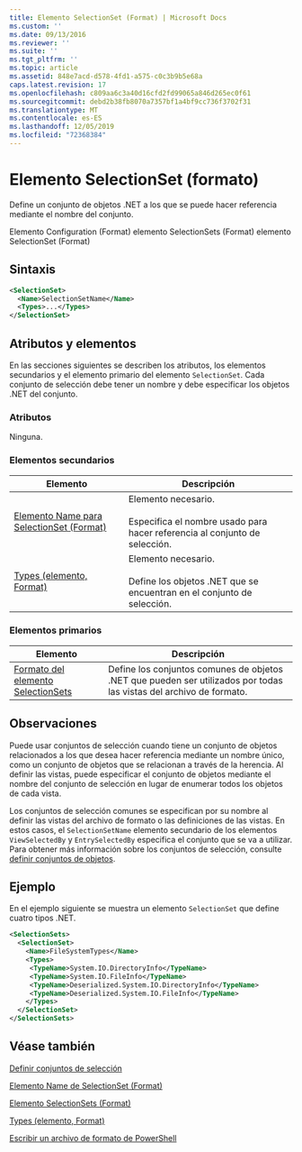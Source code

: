 ```yaml
---
title: Elemento SelectionSet (Format) | Microsoft Docs
ms.custom: ''
ms.date: 09/13/2016
ms.reviewer: ''
ms.suite: ''
ms.tgt_pltfrm: ''
ms.topic: article
ms.assetid: 848e7acd-d578-4fd1-a575-c0c3b9b5e68a
caps.latest.revision: 17
ms.openlocfilehash: c809aa6c3a40d16cfd2fd99065a846d265ec0f61
ms.sourcegitcommit: debd2b38fb8070a7357bf1a4bf9cc736f3702f31
ms.translationtype: MT
ms.contentlocale: es-ES
ms.lasthandoff: 12/05/2019
ms.locfileid: "72368384"
---
```

# <a name="selectionset-element-format"></a>Elemento SelectionSet (formato)

Define un conjunto de objetos .NET a los que se puede hacer referencia mediante el nombre del conjunto.

Elemento Configuration (Format) elemento SelectionSets (Format) elemento SelectionSet (Format)

## <a name="syntax"></a>Sintaxis

```xml
<SelectionSet>
  <Name>SelectionSetName</Name>
  <Types>...</Types>
</SelectionSet>
```

## <a name="attributes-and-elements"></a>Atributos y elementos

En las secciones siguientes se describen los atributos, los elementos secundarios y el elemento primario del elemento `SelectionSet`. Cada conjunto de selección debe tener un nombre y debe especificar los objetos .NET del conjunto.

### <a name="attributes"></a>Atributos

Ninguna.

### <a name="child-elements"></a>Elementos secundarios

|Elemento|Descripción|
|-------------|-----------------|
|[Elemento Name para SelectionSet (Format)](./name-element-for-selectionset-format.md)|Elemento necesario.<br /><br /> Especifica el nombre usado para hacer referencia al conjunto de selección.|
|[Types (elemento, Format)](./types-element-for-selectionset-format.md)|Elemento necesario.<br /><br /> Define los objetos .NET que se encuentran en el conjunto de selección.|

### <a name="parent-elements"></a>Elementos primarios

|Elemento|Descripción|
|-------------|-----------------|
|[Formato del elemento SelectionSets](./selectionsets-element-format.md)|Define los conjuntos comunes de objetos .NET que pueden ser utilizados por todas las vistas del archivo de formato.|

## <a name="remarks"></a>Observaciones

Puede usar conjuntos de selección cuando tiene un conjunto de objetos relacionados a los que desea hacer referencia mediante un nombre único, como un conjunto de objetos que se relacionan a través de la herencia. Al definir las vistas, puede especificar el conjunto de objetos mediante el nombre del conjunto de selección en lugar de enumerar todos los objetos de cada vista.

Los conjuntos de selección comunes se especifican por su nombre al definir las vistas del archivo de formato o las definiciones de las vistas. En estos casos, el `SelectionSetName` elemento secundario de los elementos `ViewSelectedBy` y `EntrySelectedBy` especifica el conjunto que se va a utilizar. Para obtener más información sobre los conjuntos de selección, consulte [definir conjuntos de objetos](./defining-selection-sets.md).

## <a name="example"></a>Ejemplo

En el ejemplo siguiente se muestra un elemento `SelectionSet` que define cuatro tipos .NET.

```xml
<SelectionSets>
  <SelectionSet>
    <Name>FileSystemTypes</Name>
    <Types>
     <TypeName>System.IO.DirectoryInfo</TypeName>
     <TypeName>System.IO.FileInfo</TypeName>
     <TypeName>Deserialized.System.IO.DirectoryInfo</TypeName>
     <TypeName>Deserialized.System.IO.FileInfo</TypeName>
    </Types>
  </SelectionSet>
</SelectionSets>
```

## <a name="see-also"></a>Véase también

[Definir conjuntos de selección](./defining-selection-sets.md)

[Elemento Name de SelectionSet (Format)](./name-element-for-selectionset-format.md)

[Elemento SelectionSets (Format)](./selectionsets-element-format.md)

[Types (elemento, Format)](./types-element-for-selectionset-format.md)

[Escribir un archivo de formato de PowerShell](./writing-a-powershell-formatting-file.md)
